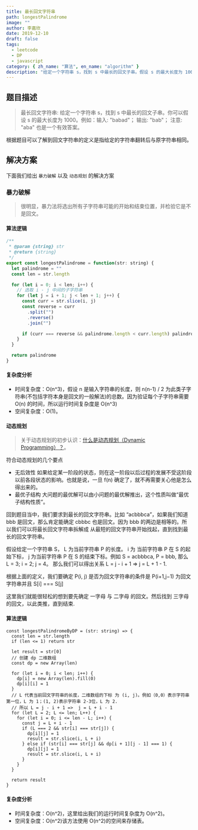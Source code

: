```yaml
---
title: 最长回文字符串
path: longestPalindrome
image: ""
author: 李嘉欣
date: 2019-12-10
draft: false
tags:
  - leetcode
  - DP
  - javascript
category: { zh_name: "算法", en_name: "algorithm" }
description: "给定一个字符串 s，找到 s 中最长的回文子串。假设 s 的最大长度为 1000。"
---
```


## 题目描述

> 最长回文字符串: 给定一个字符串 s，找到 s 中最长的回文子串。你可以假设 s 的最大长度为 1000。例如：输入: "babad"； 输出: "bab"； 注意: "aba" 也是一个有效答案。

根据题目可以了解到回文字符串的定义是指给定的字符串翻转后与原字符串相同。

## 解决方案

下面我们给出 `暴力破解` 以及 `动态规划` 的解决方案

### 暴力破解

> 很明显，暴力法将选出所有子字符串可能的开始和结束位置，并检验它是不是回文。

#### 算法逻辑

```javascript
/**
 * @param {string} str
 * @return {string}
 */
export const longestPalindrome = function(str: string) {
  let palindrome = ""
  const len = str.length

  for (let i = 0; i < len; i++) {
    // 选取 i - j 中间的子字符串
    for (let j = i + 1; j < len + 1; j++) {
      const curr = str.slice(i, j)
      const reverse = curr
        .split("")
        .reverse()
        .join("")

      if (curr === reverse && palindrome.length < curr.length) palindrome = curr
    }
  }

  return palindrome
}
```

#### 复杂度分析

- 时间复杂度：O(n^3)，假设 n 是输入字符串的长度，则 n(n-1) / 2 为此类子字符串(不包括字符本身是回文的一般解法)的总数。因为验证每个子字符串需要 O(n) 的时间，所以运行时间复杂度是 O(n^3)
- 空间复杂度：O(1)。

#### 动态规划

> 关于动态规划的初步认识：[什么是动态规划（Dynamic Programming）？](https://www.zhihu.com/question/23995189/answer/613096905)。

符合动态规划的几个要点

- 无后效性
  如果给定某一阶段的状态，则在这一阶段以后过程的发展不受这阶段以前各段状态的影响。也就是说，一旦 f(n) 确定了，就不再需要关心他是怎么得出来的。
- 最优子结构
  大问题的最优解可以由小问题的最优解推出，这个性质叫做“最优子结构性质”。

回到题目当中，我们要求到最长的回文字符串。比如 “acbbbca”，如果我们知道 bbb 是回文，那么肯定能确定 cbbbc 也是回文。因为 bbb 的两边是相等的。所以我们可以将最长回文字符串拆解成 从最短的回文字符串开始找起，直到找到最长的回文字符串。

假设给定一个字符串 S， L 为当前字符串 P 的长度。 i 为 当前字符串 P 在 S 的起始下标， j 为当前字符串 P 在 S 的结束下标。例如 S = acbbbca, P = bbb, 那么 L = 3; i = 2; j = 4。 那么我们可以得出关系 L = j - i + 1 => j = L + 1 - 1.

根据上面的定义，我们要确定 P(i, j) 是否为回文字符串的条件是 P(i+1,j−1) 为回文字符串并且 S[i] === S[j]

这里我们就能很轻松的想到要先确定 一字母 与 二字母 的回文。然后找到 三字母 的回文，以此类推，直到结束.

#### 算法逻辑

```javascript{7,18,21}
const longestPalindromeByDP = (str: string) => {
  const len = str.length
  if (len <= 1) return str

  let result = str[0]
  // 创建 dp 二维数组
  const dp = new Array(len)

  for (let i = 0; i < len; i++) {
    dp[i] = new Array(len).fill(0)
    dp[i][i] = 1
  }
  // L 代表当前回文字符串的长度，二维数组的下标 为 (i, j)。例如（0,0）表示字符串第一位，L 为 1；(1, 2)表示字符串 2-3位，L 为 2.
  // 所以 L = j - i + 1 =>  j = L + i - 1
  for (let L = 2; L <= len; L++) {
    for (let i = 0; i <= len - L; i++) {
      const j = L + i - 1
      if (L === 2 && str[i] === str[j]) {
        dp[i][j] = 1
        result = str.slice(i, L + i)
      } else if (str[i] === str[j] && dp[i + 1][j - 1] === 1) {
        dp[i][j] = 1
        result = str.slice(i, L + i)
      }
    }
  }

  return result
}
```

#### 复杂度分析

- 时间复杂度：O(n^2)，这里给出我们的运行时间复杂度为 O(n^2)。
- 空间复杂度：O(n^2)该方法使用 O(n^2)的空间来存储表。
